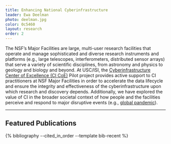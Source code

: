 ```yaml
---
title: Enhancing National Cyberinfrastructure
leader: Ewa Deelman
photo: deelman.jpg
color: 0c5460
layout: research
order: 2
---
```


The NSF’s Major Facilities are large, multi-user research facilities that
operate and manage sophisticated and diverse research instruments and
platforms (e.g., large telescopes, interferometers, distributed sensor
arrays) that serve a variety of scientific disciplines, from astronomy
and physics to geology and biology and beyond. At USC/ISI, the
[Cyberinfrastructure Center of Excellence (CI CoE)](https://cicoe-pilot.org)
Pilot project provides active support to CI practitioners at NSF Major
Facilities in order to accelerate the data lifecycle and ensure the
integrity and effectiveness of the cyberinfrastructure upon which research
and discovery depends. Additionally, we have explored the value of CI in
the broader societal context of how people and the facilities perceive
and respond to major disruptive events (e.g.,
[global pandemic](https://ci4resilience.org)).

----

## Featured Publications

<div style="display: none">
    {% cite deelman2021blueprint deelman-escience-2019 mitchell2019btsd %}
</div>
{% bibliography --cited_in_order --template bib-recent %}
